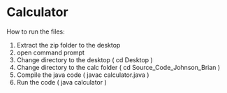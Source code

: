 # Calculator

How to run the files:

1. Extract the zip folder to the desktop
2. open command prompt
3. Change directory to the desktop ( cd Desktop )
4. Change directory to the calc folder ( cd Source_Code_Johnson_Brian )
5. Compile the java code ( javac calculator.java )
6. Run the code ( java calculator )
